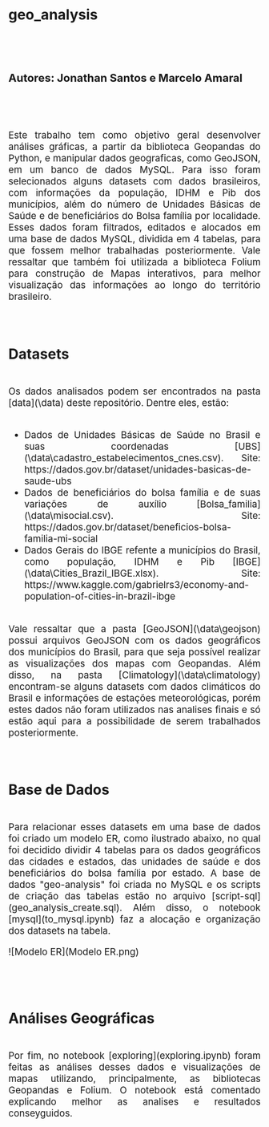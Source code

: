 # geo_analysis

<div style = "font-size: 14pt; text-align: justify"> <div/>
  
<br>
<br>

### Autores: Jonathan Santos e Marcelo Amaral

<br>
<br>
<br>

<div style = "font-size: 14pt; text-align: justify">Este trabalho tem como objetivo geral desenvolver análises gráficas, a partir da biblioteca Geopandas do Python, e manipular dados geograficas, como GeoJSON, em um banco de dados MySQL. Para isso foram selecionados alguns datasets com dados brasileiros, com informações da população, IDHM e Pib dos municípios, além do número de Unidades Básicas de Saúde e de beneficiários do Bolsa família por localidade. Esses dados foram filtrados, editados e alocados em uma base de dados MySQL, dividida em 4 tabelas, para que fossem melhor trabalhadas posteriormente. Vale ressaltar que também foi utilizada a biblioteca Folium para construção de Mapas interativos, para melhor visualização das informações ao longo do território brasileiro.<div/>

<br>
<br>

## Datasets

<br>

<div style = "font-size: 14pt; text-align: justify">Os dados analisados podem ser encontrados na pasta [data](\data) deste repositório. Dentre eles, estão:<div/>

<br>

* <div style = "font-size: 14pt; text-align: justify">Dados de Unidades Básicas de Saúde no Brasil e suas coordenadas [UBS](\data\cadastro_estabelecimentos_cnes.csv). Site: https://dados.gov.br/dataset/unidades-basicas-de-saude-ubs <div/>

* <div style = "font-size: 14pt; text-align: justify">Dados de beneficiários do bolsa família e de suas variações de auxílio [Bolsa_familia](\data\misocial.csv). Site: https://dados.gov.br/dataset/beneficios-bolsa-familia-mi-social<div/>

* <div style = "font-size: 14pt; text-align: justify">Dados Gerais do IBGE refente a municípios do Brasil, como população, IDHM e Pib [IBGE](\data\Cities_Brazil_IBGE.xlsx). Site: https://www.kaggle.com/gabrielrs3/economy-and-population-of-cities-in-brazil-ibge<div/>

<br>

<div style = "font-size: 14pt; text-align: justify">Vale ressaltar que a pasta [GeoJSON](\data\geojson) possui arquivos GeoJSON com os dados geográficos dos municípios do Brasil, para que seja possível realizar as visualizações dos mapas com Geopandas. Além disso, na pasta [Climatology](\data\climatology) encontram-se alguns datasets com dados climáticos do Brasil e informações de estações meteorológicas, porém estes dados não foram utilizados nas analises finais e só estão aqui para a possibilidade de serem trabalhados posteriormente.<div/>

<br>
<br>

## Base de Dados

<br>

<div style = "font-size: 14pt; text-align: justify">Para relacionar esses datasets em uma base de dados foi criado um modelo ER, como ilustrado abaixo, no qual foi decidido dividir 4 tabelas para os dados geográficos das cidades e estados, das unidades de saúde e dos beneficiários do bolsa família por estado. A base de dados "geo-analysis" foi criada no MySQL e os scripts de criação das tabelas estão no arquivo [script-sql](geo_analysis_create.sql). Além disso, o notebook [mysql](to_mysql.ipynb) faz a alocação e organização dos datasets na tabela.<div/>

![Modelo ER](Modelo ER.png)

<br>
<br>

## Análises Geográficas

<br>

<div style = "font-size: 14pt; text-align: justify">Por fim, no notebook [exploring](exploring.ipynb) foram feitas as análises desses dados e visualizações de mapas utilizando, principalmente, as bibliotecas Geopandas e Folium. O notebook está comentado explicando melhor as analises e resultados conseyguidos.<div/>

